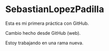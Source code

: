 # SebastianLopezPadilla

Esta es mi primera práctica con GitHub.

Cambio hecho desde GitHub (web).

Estoy trabajando en una rama nueva.
